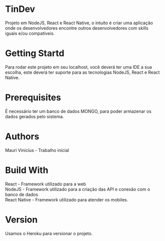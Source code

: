 # TinDev
Projeto em NodeJS, React e React Native, o intuíto é criar uma aplicação onde os desenvolvedores encontre outros desenvolvedores com skills iguais e/ou compatíveis.</br>

# Getting Startd
Para rodar este projeto em seu localhost, você deverá ter uma IDE a sua escolha, este deverá ter suporte para as tecnologias NodeJS, React e React Native.</br>

# Prerequisites
É necessário ter um banco de dados MONGO, para poder armazenar os dados gerados pelo sistema.</br>

# Authors
Mauri Vinicius - Trabalho inicial</br>

# Build With
React - Framework utilizado para a web </br>
NodeJS - Framework utilizado para a criação das API e conexão com o banco de dados</br>
React Native - Framework utilizado para atender os mobiles.</br>

# Version
Usamos o Heroku para versionar o projeto.</br>
